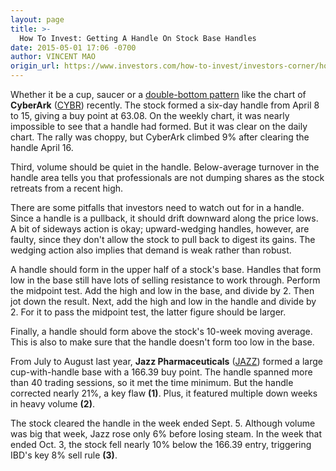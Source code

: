 ```yaml
---
layout: page
title: >-
  How To Invest: Getting A Handle On Stock Base Handles
date: 2015-05-01 17:06 -0700
author: VINCENT MAO
origin_url: https://www.investors.com/how-to-invest/investors-corner/how-to-invest-getting-a-handle-on-stock-base-handles/
---
```


Whether it be a cup, saucer or a [double-bottom pattern](http://research.investors.com/ibd-charts.aspx?cht=pvc&type=daily&symbol=0NDQC) like the chart of **CyberArk** ([CYBR](https://research.investors.com/quote.aspx?symbol=CYBR)) recently. The stock formed a six-day handle from April 8 to 15, giving a buy point at 63.08. On the weekly chart, it was nearly impossible to see that a handle had formed. But it was clear on the daily chart. The rally was choppy, but CyberArk climbed 9% after clearing the handle April 16.

Third, volume should be quiet in the handle. Below-average turnover in the handle area tells you that professionals are not dumping shares as the stock retreats from a recent high.

There are some pitfalls that investors need to watch out for in a handle. Since a handle is a pullback, it should drift downward along the price lows. A bit of sideways action is okay; upward-wedging handles, however, are faulty, since they don't allow the stock to pull back to digest its gains. The wedging action also implies that demand is weak rather than robust.

A handle should form in the upper half of a stock's base. Handles that form low in the base still have lots of selling resistance to work through. Perform the midpoint test. Add the high and low in the base, and divide by 2. Then jot down the result. Next, add the high and low in the handle and divide by 2. For it to pass the midpoint test, the latter figure should be larger.

Finally, a handle should form above the stock's 10-week moving average. This is also to make sure that the handle doesn't form too low in the base.

From July to August last year, **Jazz Pharmaceuticals** ([JAZZ](https://research.investors.com/quote.aspx?symbol=JAZZ)) formed a large cup-with-handle base with a 166.39 buy point. The handle spanned more than 40 trading sessions, so it met the time minimum. But the handle corrected nearly 21%, a key flaw **(1)**. Plus, it featured multiple down weeks in heavy volume **(2)**.

The stock cleared the handle in the week ended Sept. 5. Although volume was big that week, Jazz rose only 6% before losing steam. In the week that ended Oct. 3, the stock fell nearly 10% below the 166.39 entry, triggering IBD's key 8% sell rule **(3)**.

